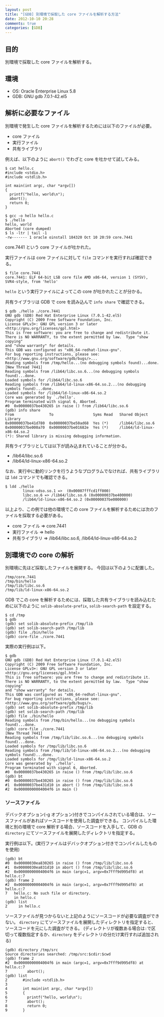 ```yaml
---
layout: post
title: "[GDB] 別環境で採取した core ファイルを解析する方法"
date: 2012-10-10 20:28
comments: true
categories: [GDB]
---
```

## 目的

別環境で採取した core ファイルを解析する。

## 環境

* OS: Oracle Enterprise Linux 5.8
* GDB: GNU gdb 7.0.1-42.el5

## 解析に必要なファイル

別環境で発生した core ファイルを解析するためには以下のファイルが必要。

- core ファイル
- 実行ファイル
- 共有ライブラリ

例えば、以下のように `abort()` でわざと core を吐かせて試してみる。

    $ cat hello.c
    #include <stdio.h>
    #include <stdlib.h>

    int main(int argc, char *argv[])
    {
      printf("hello, world\n");
      abort();
      return 0;
    }
    
    $ gcc -o hello hello.c
    $ ./hello
    hello, world
    Aborted (core dumped)
    $ ls -ltr | tail -1
    -rw------- 1 oracle oinstall 184320 Oct 10 20:59 core.7441

core.7441 という core ファイルが吐かれた。

実行ファイルは core ファイルに対して `file` コマンドを実行すれば確認できる。

    $ file core.7441
    core.7441: ELF 64-bit LSB core file AMD x86-64, version 1 (SYSV), SVR4-style, from 'hello'

`hello` という実行ファイルによってこの core が吐かれたことが分かる。

共有ライブラリは GDB で core を読み込んで `info share` で確認できる。

    $ gdb ./hello ./core.7441 
    GNU gdb (GDB) Red Hat Enterprise Linux (7.0.1-42.el5)
    Copyright (C) 2009 Free Software Foundation, Inc.
    License GPLv3+: GNU GPL version 3 or later <http://gnu.org/licenses/gpl.html>
    This is free software: you are free to change and redistribute it.
    There is NO WARRANTY, to the extent permitted by law.  Type "show copying"
    and "show warranty" for details.
    This GDB was configured as "x86_64-redhat-linux-gnu".
    For bug reporting instructions, please see:
    <http://www.gnu.org/software/gdb/bugs/>...
    Reading symbols from /tmp/hello...(no debugging symbols found)...done.
    [New Thread 7441]
    Reading symbols from /lib64/libc.so.6...(no debugging symbols found)...done.
    Loaded symbols for /lib64/libc.so.6
    Reading symbols from /lib64/ld-linux-x86-64.so.2...(no debugging symbols found)...done.
    Loaded symbols for /lib64/ld-linux-x86-64.so.2
    Core was generated by `./hello'.
    Program terminated with signal 6, Aborted.
    #0  0x00000037be430265 in raise () from /lib64/libc.so.6
    (gdb) info share
    From                To                  Syms Read   Shared Object Library
    0x00000037be41d780  0x00000037be50ad68  Yes (*)     /lib64/libc.so.6
    0x00000037be000a70  0x00000037be01682e  Yes (*)     /lib64/ld-linux-x86-64.so.2
    (*): Shared library is missing debugging information.

共有ライブラリとしては以下が読み込まれていることが分かる。

- /lib64/libc.so.6
- /lib64/ld-linux-x86-64.so.2

なお、実行中に動的リンクを行うようなプログラムでなければ、共有ライブラリは `ldd` コマンドでも確認できる。

    $ ldd ./hello
            linux-vdso.so.1 =>  (0x00007fffcd1ff000)
            libc.so.6 => /lib64/libc.so.6 (0x00000037be400000)
            /lib64/ld-linux-x86-64.so.2 (0x00000037be000000)

以上より、この例では他の環境でこの core ファイルを解析するためには次のファイルを採取する必要がある。

- core ファイル => core.7441
- 実行ファイル => hello
- 共有ライブラリ => /lib64/libc.so.6, /lib64/ld-linux-x86-64.so.2

## 別環境での core の解析

別環境に先ほど採取したファイルを展開する。
今回は以下のように配置した。

    /tmp/core.7441
    /tmp/bin/hello
    /tmp/lib/libc.so.6
    /tmp/lib/ld-linux-x86-64.so.2

GDB でこの core を解析するためには、採取した共有ライブラリを読み込むために以下のように `solib-absolute-prefix`, `solib-search-path` を設定する。

    $ cd /tmp
    $ gdb
    (gdb) set solib-absolute-prefix /tmp/lib
    (gdb) set solib-search-path /tmp/lib
    (gdb) file ./bin/hello
    (gdb) core-file ./core.7441 

実際の実行例は以下。

    $ gdb
    GNU gdb (GDB) Red Hat Enterprise Linux (7.0.1-42.el5)
    Copyright (C) 2009 Free Software Foundation, Inc.
    License GPLv3+: GNU GPL version 3 or later <http://gnu.org/licenses/gpl.html>
    This is free software: you are free to change and redistribute it.
    There is NO WARRANTY, to the extent permitted by law.  Type "show copying"
    and "show warranty" for details.
    This GDB was configured as "x86_64-redhat-linux-gnu".
    For bug reporting instructions, please see:
    <http://www.gnu.org/software/gdb/bugs/>.
    (gdb) set solib-absolute-prefix /tmp/lib
    (gdb) set solib-search-path /tmp/lib
    (gdb) file ./bin/hello
    Reading symbols from /tmp/bin/hello...(no debugging symbols found)...done.
    (gdb) core-file ./core.7441 
    [New Thread 7441]
    Reading symbols from /tmp/lib/libc.so.6...(no debugging symbols found)...done.
    Loaded symbols for /tmp/lib/libc.so.6
    Reading symbols from /tmp/lib/ld-linux-x86-64.so.2...(no debugging symbols found)...done.
    Loaded symbols for /tmp/lib/ld-linux-x86-64.so.2
    Core was generated by `./hello'.
    Program terminated with signal 6, Aborted.
    #0  0x00000037be430265 in raise () from /tmp/lib/libc.so.6
    (gdb) bt
    #0  0x00000037be430265 in raise () from /tmp/lib/libc.so.6
    #1  0x00000037be431d10 in abort () from /tmp/lib/libc.so.6
    #2  0x00000000004004f6 in main ()

### ソースファイル

デバックオプション(-g オプション)付きでコンパイルされている場合は、ソースファイルがあればソースコードを使用した調査ができる。
コンパイルした環境と別の環境で core 解析する場合、ソースコードを入手して、GDB の `directory` にてソースファイルを展開したディレクトリを指定する。

実行例は以下。(実行ファイルはデバックオプション付きでコンパイルしたものを使用)

    (gdb) bt
    #0  0x00000030ea830265 in raise () from /tmp/lib/libc.so.6
    #1  0x00000030ea831d10 in abort () from /tmp/lib/libc.so.6
    #2  0x00000000004004f6 in main (argc=1, argv=0x7fff9d995df8) at hello.c:7
    (gdb) frame 2
    #2  0x00000000004004f6 in main (argc=1, argv=0x7fff9d995df8) at hello.c:7
    7   hello.c: No such file or directory.
        in hello.c
    (gdb) list
    2     in hello.c

ソースファイルが見つからないと上記のようにソースコードが必要な調査ができない。
`directory` にてソースファイルを展開したディレクトリを指定すると、ソースコードを元にした調査ができる。
(ディレクトリが複数ある場合は`:`で区切って複数指定するか、`directory` をディレクトリの分だけ実行すれば追加される)

    (gdb) directory /tmp/src
    Source directories searched: /tmp/src:$cdir:$cwd
    (gdb) frame 2
    #2  0x00000000004004f6 in main (argc=1, argv=0x7fff9d995df8) at hello.c:7
    7         abort();
    (gdb) list
    2       #include <stdlib.h>
    3       
    4       int main(int argc, char *argv[])
    5       {
    6         printf("hello, world\n");
    7         abort();
    8         return 0;
    9       }
